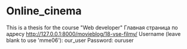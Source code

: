 # Online_cinema
This is a thesis for the course "Web developer"
Главная страница по адресу
http://127.0.0.1:8000/movieblog/18-vse-filmy/
Username (leave blank to use 'mme06'): our_user 
Password: ouruser